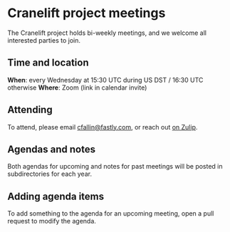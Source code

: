# Cranelift project meetings

The Cranelift project holds bi-weekly meetings, and we welcome all interested parties to join.

## Time and location

**When**: every Wednesday at 15:30 UTC during US DST / 16:30 UTC otherwise
**Where**: Zoom (link in calendar invite)


## Attending

To attend, please email <cfallin@fastly.com>, or reach out [on Zulip](https://bytecodealliance.zulipchat.com/#narrow/stream/217117-cranelift).

## Agendas and notes

Both agendas for upcoming and notes for past meetings will be posted in subdirectories for each year.

## Adding agenda items

To add something to the agenda for an upcoming meeting, open a pull request to modify the agenda.
